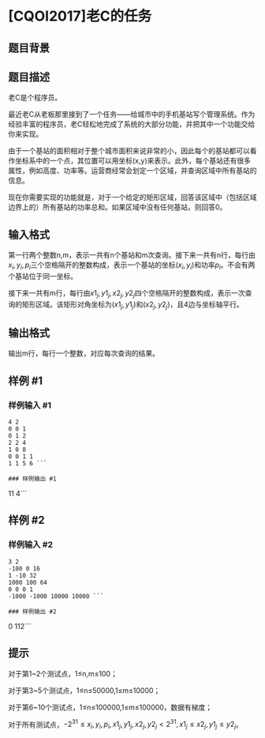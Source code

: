 # [CQOI2017]老C的任务

## 题目背景



## 题目描述

老C是个程序员。


最近老C从老板那里接到了一个任务——给城市中的手机基站写个管理系统。作为经验丰富的程序员，老C轻松地完成了系统的大部分功能，并把其中一个功能交给你来实现。

由于一个基站的面积相对于整个城市面积来说非常的小，因此每个的基站都可以看作坐标系中的一个点，其位置可以用坐标(x,y)来表示。此外，每个基站还有很多属性，例如高度、功率等。运营商经常会划定一个区域，并查询区域中所有基站的信息。

现在你需要实现的功能就是，对于一个给定的矩形区域，回答该区域中（包括区域边界上的）所有基站的功率总和。如果区域中没有任何基站，则回答0。


## 输入格式

第一行两个整数n,m，表示一共有n个基站和m次查询。接下来一共有n行，每行由$x_i,y_i,p_i$三个空格隔开的整数构成，表示一个基站的坐标$(x_i,y_i)$和功率$p_i$。不会有两个基站位于同一坐标。

接下来一共有m行，每行由$x1_j,y1_j,x2_j,y2_j$四个空格隔开的整数构成，表示一次查询的矩形区域。该矩形对角坐标为$(x1_j,y1_j)$和$(x2_j,y2_j)$，且4边与坐标轴平行。


## 输出格式

输出m行，每行一个整数，对应每次查询的结果。


## 样例 #1

### 样例输入 #1
```
4 2   
0 0 1 
0 1 2  
2 2 4  
1 0 8  
0 0 1 1 
1 1 5 6 ```

### 样例输出 #1

```
11
4```

## 样例 #2

### 样例输入 #2
```
3 2
-100 0 16 
1 -10 32 
1000 100 64 
0 0 0 1 
-1000 -1000 10000 10000 ```

### 样例输出 #2

```
0
112```

## 提示

对于第1~2个测试点，1≤n,m≤100；

对于第3~5个测试点，1≤n≤50000,1≤m≤10000；

对于第6~10个测试点，1≤n≤100000,1≤m≤100000，数据有梯度；

对于所有测试点，$-2^{31}\le x_i,y_i,p_i,x1_j,y1_j,x2_j,y2_j<2^{31},x1_j\le x2_j,y1_j\le y2_j$。

